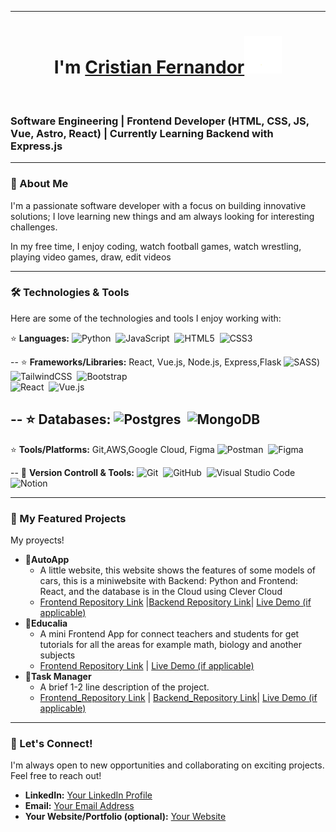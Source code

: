 

<hr>
<h1 align="center">I'm <a href="https://github.com/Aryagm">Cristian Fernandor<a><img src="https://github.com/Kathryn-Jie/Kathryn-Jie/blob/main/wave.gif" width="60px"/></h1>
<Br>

### Software Engineering | Frontend Developer (HTML, CSS, JS, Vue, Astro, React) | Currently Learning Backend with Express.js

---

### 🚀 About Me

I'm a passionate software developer with a focus on building innovative solutions; I love learning new things and am always looking for interesting challenges.

In my free time, I enjoy coding, watch football games, watch wrestling, playing video games, draw, edit videos

---

### 🛠️ Technologies & Tools

Here are some of the technologies and tools I enjoy working with:

⭐️ **Languages:** ![Python](https://img.shields.io/badge/python-3670A0?style=for-the-badge&logo=python&logoColor=ffdd54)&nbsp;
                  ![JavaScript](https://img.shields.io/badge/javascript-%23323330.svg?style=for-the-badge&logo=javascript&logoColor=%23F7DF1E)&nbsp;
                  ![HTML5](https://img.shields.io/badge/html5-%23E34F26.svg?style=for-the-badge&logo=html5&logoColor=white)&nbsp;
                  ![CSS3](https://img.shields.io/badge/css3-%231572B6.svg?style=for-the-badge&logo=css3&logoColor=white)&nbsp;
                  
--
⭐️ **Frameworks/Libraries:** React, Vue.js, Node.js, Express,Flask
                             ![SASS](https://img.shields.io/badge/SASS-hotpink.svg?style=for-the-badge&logo=SASS&logoColor=white))&nbsp;
                             ![TailwindCSS](https://img.shields.io/badge/tailwindcss-%2338B2AC.svg?style=for-the-badge&logo=tailwind-css&logoColor=white)&nbsp;
                             ![Bootstrap](https://img.shields.io/badge/bootstrap-%23563D7C.svg?style=for-the-badge&logo=bootstrap&logoColor=white)&nbsp;  
                             ![React](https://img.shields.io/badge/react-%2320232a.svg?style=for-the-badge&logo=react&logoColor=%2361DAFB)&nbsp;
                             ![Vue.js](https://img.shields.io/badge/vuejs-%2335495e.svg?style=for-the-badge&logo=vuedotjs&logoColor=%234FC08D)&nbsp;

                             
                             
                             
                            
                             
                            
--
⭐️ **Databases:** ![Postgres](https://img.shields.io/badge/postgres-%23316192.svg?style=for-the-badge&logo=postgresql&logoColor=white)&nbsp;
                   ![MongoDB](https://img.shields.io/badge/MongoDB-%234ea94b.svg?style=for-the-badge&logo=mongodb&logoColor=white)&nbsp;
--
⭐️ **Tools/Platforms:** Git,AWS,Google Cloud, Figma
                         ![Postman](https://img.shields.io/badge/Postman-FF6C37?style=for-the-badge&logo=postman&logoColor=white)&nbsp;
                         ![Figma](https://img.shields.io/badge/figma-%23F24E1E.svg?style=for-the-badge&logo=figma&logoColor=white)&nbsp;
                         
--
🧰 **Version Controll & Tools:**  ![Git](https://img.shields.io/badge/git-%23F05033.svg?style=for-the-badge&logo=git&logoColor=white)&nbsp;
                                  ![GitHub](https://img.shields.io/badge/github-%23121011.svg?style=for-the-badge&logo=github&logoColor=white)&nbsp;
                                  ![Visual Studio Code](https://img.shields.io/badge/Visual%20Studio%20Code-0078d7.svg?style=for-the-badge&logo=visual-studio-code&logoColor=white)&nbsp;
                                  ![Notion](https://img.shields.io/badge/Notion-%23000000.svg?style=for-the-badge&logo=notion&logoColor=white)&nbsp;


---

### 📂 My Featured Projects

My proyects!

* **📂AutoApp**
    * A little website, this website shows the features of some models of cars, this is a miniwebsite with Backend: Python and Frontend: React, and the database is in the Cloud using Clever Cloud
    * [Frontend Repository Link](https://github.com/Cristian259630/AutoApp-Frontend) |[Backend Repository Link](https://github.com/Cristian259630/AutoApp-Backend)| [Live Demo (if applicable)](https://api-cars-bycris.netlify.app)
* **📂Educalia**
    * A mini Frontend App for connect teachers and students for get tutorials for all the areas for example math, biology and another subjects
    * [Frontend Repository Link](https://github.com/Cristian259630/Educalia) | [Live Demo (if applicable)](https://educalia.netlify.app)
* **📂Task Manager**
    * A brief 1-2 line description of the project.
    * [Frontend_Repository Link](https://github.com/Cristian259630/ListTrackerFrontend) | [Backend_Repository Link](https://github.com/Cristian259630/ListTrackerBackend)| [Live Demo (if applicable)](https://gestor-tareasbycristian.netlify.app)

---

### 💬 Let's Connect!

I'm always open to new opportunities and collaborating on exciting projects. Feel free to reach out!

* **LinkedIn:** [Your LinkedIn Profile](URL_TO_LINKEDIN)
* **Email:** [Your Email Address](ctellez18@alumnos.uaq.mx)
* **Your Website/Portfolio (optional):** [Your Website](https://portafolio-web-cris-dev.vercel.app)
